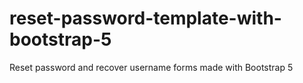 # reset-password-template-with-bootstrap-5
Reset password and recover username forms made with Bootstrap 5
